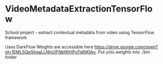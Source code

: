 # VideoMetadataExtractionTensorFlow
School project - extract contextual metadata from video using TensorFlow framework

Uses DarkFlow
Weights are accessible here https://drive.google.com/open?id=1EMLSQpShqaLLNhUIFNbWIHPoTqRjKIAo. Put yolo.weights into ./bin folder
